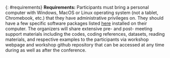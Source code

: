 {: #requirements}
**Requirements:**
Participants must bring a personal computer with Windows, MacOS or Linux operating system 
(not a tablet, Chromebook, etc.) that they have administrative privileges on. 
They should have a few specific software packages listed [here](/setup.html) 
installed on their computer. 
The organizers will share extensive pre- and post- meeting support materials 
including the codes, coding references, datasets, reading materials, 
and respective examples to the participants via workshop webpage and workshop
github repository that can be accessed at any time during as well as after the conference.